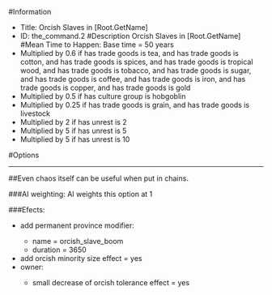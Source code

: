 #Information
 - Title: Orcish Slaves in [Root.GetName]
 - ID: the_command.2
#Description
Orcish Slaves in [Root.GetName]
#Mean Time to Happen:
Base time = 50 years
 - Multiplied by 0.6 if has trade goods is tea, and has trade goods is cotton, and has trade goods is spices, and has trade goods is tropical wood, and has trade goods is tobacco, and has trade goods is sugar, and has trade goods is coffee, and has trade goods is iron, and has trade goods is copper, and has trade goods is gold
 - Multiplied by 0.5 if has culture group is hobgoblin
 - Multiplied by 0.25 if has trade goods is grain, and has trade goods is livestock
 - Multiplied by 2 if has unrest is 2
 - Multiplied by 5 if has unrest is 5
 - Multiplied by 5 if has unrest is 10

#Options

___
##Even chaos itself can be useful when put in chains.

###AI weighting:
AI weights this option at 1


###Efects:<ul><li>add permanent province modifier:</li><ul><li>name = orcish_slave_boom</li><li>duration = 3650</li></ul><li>add orcish minority size effect = yes</li><li>owner:</li><ul><li>small decrease of orcish tolerance effect = yes</li></ul></ul>
